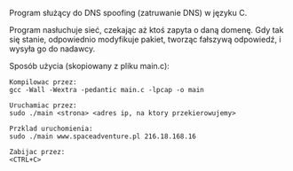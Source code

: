 Program służący do DNS spoofing (zatruwanie DNS) w języku C.

Program nasłuchuje sieć, czekając aż ktoś zapyta o daną domenę. Gdy tak się stanie, odpowiednio modyfikuje pakiet, tworząc fałszywą odpowiedź, i wysyła go do nadawcy.

Sposób użycia (skopiowany z pliku main.c):

```
Kompilowac przez:
gcc -Wall -Wextra -pedantic main.c -lpcap -o main

Uruchamiac przez:
sudo ./main <strona> <adres ip, na ktory przekierowujemy>

Przklad uruchomienia:
sudo ./main www.spaceadventure.pl 216.18.168.16

Zabijac przez:
<CTRL+C>
```